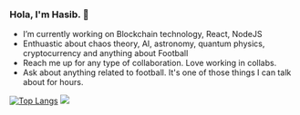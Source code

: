 ### Hola, I'm Hasib. 👋

- I’m currently working on Blockchain technology, React, NodeJS
- Enthuastic about chaos theory, AI, astronomy, quantum physics, cryptocurrency and anything about Football
- Reach me up for any type of collaboration. Love working in collabs.
- Ask about anything related to football. It's one of those things I can talk about for hours. 


[![Top Langs](https://github-readme-stats.vercel.app/api/top-langs/?username=HaaaSiiiib)](https://github.com/anuraghazra/github-readme-stats) <img src="https://github-readme-stats.vercel.app/api?username=HaaaSiiiib&&show_icons=true&title_color=ffffff&icon_color=bb2acf&text_color=daf7dc&bg_color=151515">

